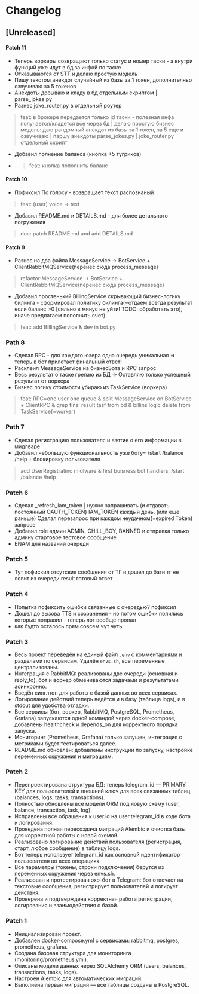 # Changelog

## [Unreleased]


#### Patch 11
- Теперь воркеры созвращают только статус и номер таски - а внутри функций уже идут в бд за инфой по таске 
- Отказываются от STT и делаю простую модель 
- Пишу текстом анекдот случайный из базы за 1 токен, дополнителньо озвучиваю за 5 токенов
- Анекдоты добываю и кладу в бд отдельным скриптом | parse_jokes.py
- Разнес joke_router.py в отдельный роутер 
> feat: в брокере передается только id таски - полезная инфа получается/кладется все через бд | делаю простую бизнес модель: даю рандомный анекдот из базы за 1 токен, за 5 еще и озвучиваю | паршу анекдоты parse_jokes.py |  joke_router.py отдельный скрипт
- Добавил полнение баланса (кнопка +5 тугриков)
- > feat: кнопка пополнить баланс  

#### Patch 10 
- Пофиксил По голосу - возвращает текст распознаный 
> feat: (user) voice -> text
- Добавил README.md и DETAILS.md - для более детального погружения
> doc: patch README.md and add DETAILS.md


#### Patch 9
- Разнес на два файла MessageService -> BotService + ClientRabbitMQService(перенес сюда process_message) 
> refactor:MessageService -> BotService + ClientRabbitMQService(перенес сюда process_message)
- Добавил простенький BillingService скрывающий бизнес-логику билинга - сформировал политику билинга(=отдаем всегда результат если баланс >0 [сильно в минус не уйти! TODO: обработать это], иначе предлагаем пополнить счет)
> feat: add BillingService & dev in bot.py 


### Path 8
- Сделал RPC - для каждого юзера одна очередь уникальная => теперь в бот прилетает финальный ответ!
- Расклеил MessageService на бизнесБота и RPC запрос
- Весь результат о таске грепаю из БД => Оставляю только успешный результат от воркера 
- Бизнес логику стоимости убираю из TaskService (воркера)
> feat: RPC=one user one queue & split MessageService on BotService + ClientRPC & grep final result tasf from bd & billins logic delete from TaskService(=worker)


### Path 7
- Сделал регистрацию пользователя и взятие о его информации в мидлваре 
- Добавил небольшую функциональность уже боту= /start /balance /help + блокировку пользователя 
> add UserRegistratino midlware & first buisness bot handlers: /start /balance /help


### Patch 6
- Сделал _refresh_iam_token | нужно запрашивать (и отдавать постоянный OAUTH_TOKEN) IAM_TOKEN каждый день. (или еще раньше) Сделал перезапрос при каждом неудачном(=expired Token) запросе
-  Добавил role админ ADMIN, CHILL_BOY, BANNED и отправка только админу стартовое тестовое сообщение
- ENAM для названий очереди 

### Patch 5
- Тут пофискил отсутсвия сообщения от ТГ и дошел до баги тг не ловит из очереди result готовый ответ

### Patch 4 
- Попытка пофиксить ошибки связанные с очередью? пофиксил 
- Дошел до вызова TTS и созранения - но потом ошибки полились которые поправил - теперь лог вообще пропал 
- как будто осталось прям совсем чут чуть

### Patch 3
- Весь проект переведён на единый файл `.env` с комментариями и разделами по сервисам. Удалён `envs.sh`, все переменные централизованы.
- Интеграция с RabbitMQ: реализованы две очереди (основная и reply_to), бот и воркер обмениваются задачами и результатами асинхронно.
- Введён синглтон для работы с базой данных во всех сервисах.
- Логирование действий теперь ведётся и в базу (таблица logs), и в stdout для удобства отладки.
- Все сервисы (бот, воркер, RabbitMQ, PostgreSQL, Prometheus, Grafana) запускаются одной командой через docker-compose, добавлены healthcheck и depends_on для корректного порядка запуска.
- Мониторинг (Prometheus, Grafana) только запущен, интеграция с метриками будет тестироваться далее.
- README.md обновлён: добавлены инструкции по запуску, настройке переменных окружения и миграциям.

### Patch 2
- Перепроектирована структура БД: теперь telegram_id — PRIMARY KEY для пользователей и внешний ключ для всех связанных таблиц (balances, logs, tasks, transactions).
- Полностью обновлены все модели ORM под новую схему (user, balance, transaction, task, log).
- Исправлены все обращения к user.id на user.telegram_id в коде бота и логирования.
- Проведена полная пересоздача миграций Alembic и очистка базы для корректной работы с новой схемой.
- Реализовано логирование действий пользователя (регистрация, старт, любое сообщение) в таблицу logs.
- Бот теперь использует telegram_id как основной идентификатор пользователя во всех операциях.
- Все параметры (токены, строки подключения) берутся из переменных окружения через envs.sh.
- Реализован и протестирован эхо-бот в Telegram: бот отвечает на текстовые сообщения, регистрирует пользователей и логирует действия.
- Проверена и подтверждена корректная работа регистрации, логирования и взаимодействия с базой.

### Patch 1
- Инициализирован проект.
- Добавлен docker-compose.yml с сервисами: rabbitmq, postgres, prometheus, grafana.
- Создана базовая структура для мониторинга (monitoring/prometheus.yml).
- Описаны модели данных через SQLAlchemy ORM (users, balances, transactions, tasks, logs).
- Настроен Alembic для автоматических миграций.
- Выполнена первая миграция — все таблицы созданы в PostgreSQL. 
